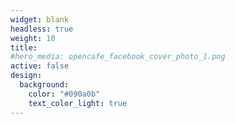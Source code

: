 ```yaml
---
widget: blank
headless: true
weight: 10
title: 
#hero_media: opencafe_facebook_cover_photo_1.png
active: false
design:
  background:
    color: "#090a0b"
    text_color_light: true
---
```

